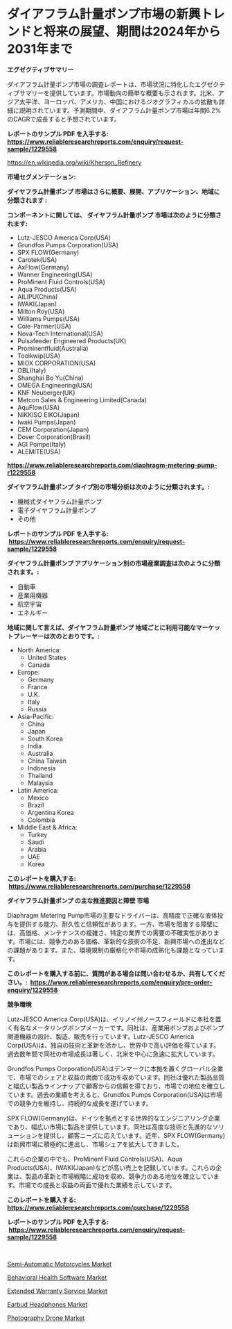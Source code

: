 <p><h1>ダイアフラム計量ポンプ市場の新興トレンドと将来の展望、期間は2024年から2031年まで</h1></p><p><strong>エグゼクティブサマリー</strong></p>
<p><p>ダイアフラム計量ポンプ市場の調査レポートは、市場状況に特化したエグゼクティブサマリーを提供しています。市場動向の簡単な概要も示されます。北米、アジア太平洋、ヨーロッパ、アメリカ、中国におけるジオグラフィカルの拡散も詳細に説明されています。予測期間中、ダイアフラム計量ポンプ市場は年間6.2%のCAGRで成長すると予想されています。</p></p>
<p><strong>レポートのサンプル PDF を入手する: <a href="https://www.reliableresearchreports.com/enquiry/request-sample/1229558">https://www.reliableresearchreports.com/enquiry/request-sample/1229558</a></strong></p>
<p><a href="https://en.wikipedia.org/wiki/Kherson_Refinery">https://en.wikipedia.org/wiki/Kherson_Refinery</a></p>
<p><strong>市場セグメンテーション:</strong></p>
<p><strong> ダイヤフラム計量ポンプ 市場はさらに概要、展開、アプリケーション、地域に分類されます :</strong></p>
<p><strong>コンポーネントに関しては、 ダイヤフラム計量ポンプ 市場は次のように分類されます: &nbsp;</strong></p>
<p><ul><li>Lutz-JESCO America Corp(USA)</li><li>Grundfos Pumps Corporation(USA)</li><li>SPX FLOW(Germany)</li><li>Carotek(USA)</li><li>AxFlow(Germany)</li><li>Wanner Engineering(USA)</li><li>ProMinent Fluid Controls(USA)</li><li>Aqua Products(USA)</li><li>AILIPU(China)</li><li>IWAKI(Japan)</li><li>Milton Roy(USA)</li><li>Williams Pumps(USA)</li><li>Cole-Parmer(USA)</li><li>Nova-Tech International(USA)</li><li>Pulsafeeder Engineered Products(UK)</li><li>Prominentfluid(Australia)</li><li>Toolkwip(USA)</li><li>MIOX CORPORATION(USA)</li><li>OBL(Italy)</li><li>Shanghai Bo Yu(China)</li><li>OMEGA Engineering(USA)</li><li>KNF Neuberger(UK)</li><li>Metcon Sales & Engineering Limited(Canada)</li><li>AquFlow(USA)</li><li>NIKKISO EIKO(Japan)</li><li>Iwaki Pumps(Japan)</li><li>CEM Corporation(Japan)</li><li>Dover Corporation(Brasil)</li><li>AGI Pompe(Italy)</li><li>ALEMITE(USA)</li></ul></p>
<p><strong><a href="https://www.reliableresearchreports.com/diaphragm-metering-pump-r1229558">https://www.reliableresearchreports.com/diaphragm-metering-pump-r1229558</a></strong></p>
<p><strong> ダイヤフラム計量ポンプ タイプ別の市場分析は次のように分類されます。:</strong></p>
<p><ul><li>機械式ダイヤフラム計量ポンプ</li><li>電子ダイヤフラム計量ポンプ</li><li>その他</li></ul></p>
<p><strong>レポートのサンプル PDF を入手する: &nbsp;<a href="https://www.reliableresearchreports.com/enquiry/request-sample/1229558">https://www.reliableresearchreports.com/enquiry/request-sample/1229558</a></strong></p>
<p><strong> ダイヤフラム計量ポンプ アプリケーション別の市場産業調査は次のように分類されます。:</strong></p>
<p><ul><li>自動車</li><li>産業用機器</li><li>航空宇宙</li><li>エネルギー</li></ul></p>
<p><strong>地域に関して言えば、ダイヤフラム計量ポンプ 地域ごとに利用可能なマーケットプレーヤーは次のとおりです。:</strong></p>
<p><ul>
    <li>
        North America:
        <ul>
            <li>United States</li>
            <li>Canada</li>
        </ul>
    </li>
    <li>
        Europe:
        <ul>
            <li>Germany</li>
            <li>France</li>
            <li>U.K.</li>
            <li>Italy</li>
            <li>Russia</li>
        </ul>
    </li>
    <li>
        Asia-Pacific:
        <ul>
            <li>China</li>
            <li>Japan</li>
            <li>South Korea</li>
            <li>India</li>
            <li>Australia</li>
            <li>China Taiwan</li>
            <li>Indonesia</li>
            <li>Thailand</li>
            <li>Malaysia</li>
        </ul>
    </li>
    <li>
        Latin America:
        <ul>
            <li>Mexico</li>
            <li>Brazil</li>
            <li>Argentina Korea</li>
            <li>Colombia</li>
        </ul>
    </li>
    <li>
        Middle East & Africa:
        <ul>
            <li>Turkey</li>
            <li>Saudi</li>
            <li>Arabia</li>
            <li>UAE</li>
            <li>Korea</li>
        </ul>
    </li>
    </ul></p>
<p><strong>このレポートを購入する: &nbsp;<a href="https://www.reliableresearchreports.com/purchase/1229558">https://www.reliableresearchreports.com/purchase/1229558</a></strong></p>
<p><strong>ダイヤフラム計量ポンプ の主な推進要因と障壁 市場</strong></p>
<p><p>Diaphragm Metering Pump市場の主要なドライバーは、高精度で正確な液体投与を提供する能力、耐久性と信頼性があります。一方、市場を阻害する障壁には、高価格、メンテナンスの複雑さ、特定の業界での需要の不確実性があります。市場には、競争力のある価格、革新的な技術の不足、新興市場への進出などの課題があります。また、環境規制の厳格化や市場の成熟化も課題となっています。</p></p>
<p><strong>このレポートを購入する前に、質問がある場合は問い合わせるか、共有してください。:&nbsp; <a href="https://www.reliableresearchreports.com/enquiry/pre-order-enquiry/1229558">https://www.reliableresearchreports.com/enquiry/pre-order-enquiry/1229558</a></strong></p>
<p><strong>競争環境</strong></p>
<p><p>Lutz-JESCO America Corp(USA)は、イリノイ州ノースフィールドに本社を置く有名なメータリングポンプメーカーです。同社は、産業用ポンプおよびポンプ関連機器の設計、製造、販売を行っています。Lutz-JESCO America Corp(USA)は、独自の技術と革新を活かし、世界中で高い評価を得ています。過去数年間で同社の市場成長は著しく、北米を中心に急速に拡大しています。</p><p>Grundfos Pumps Corporation(USA)はデンマークに本拠を置くグローバル企業で、市場でのシェアと収益の両面で成功を収めています。同社は優れた製品品質と幅広い製品ラインナップで顧客からの信頼を得ており、市場での地位を確立しています。過去の業績を考えると、Grundfos Pumps Corporation(USA)は市場での競争力を維持し、持続的な成長を遂げています。</p><p>SPX FLOW(Germany)は、ドイツを拠点とする世界的なエンジニアリング企業であり、幅広い市場に製品を提供しています。同社は高度な技術と先進的なソリューションを提供し、顧客ニーズに応えています。近年、SPX FLOW(Germany)は新興市場に積極的に進出し、市場シェアを拡大してきました。</p><p>これらの企業の中でも、ProMinent Fluid Controls(USA)、Aqua Products(USA)、IWAKI(Japan)などが高い売上を記録しています。これらの企業は、製品の革新と市場戦略に成功を収め、競争力のある地位を確立しています。市場での成長と収益の両面で優れた業績を示しています。</p></p>
<p><strong>このレポートを購入する: &nbsp; <a href="https://www.reliableresearchreports.com/purchase/1229558">https://www.reliableresearchreports.com/purchase/1229558</a></strong></p>
<p><strong>レポートのサンプル PDF を入手する: &nbsp;<a href="https://www.reliableresearchreports.com/enquiry/request-sample/1229558">https://www.reliableresearchreports.com/enquiry/request-sample/1229558</a></strong><strong></strong></p>
<p>&nbsp;</p>
<p><p><a href="https://issuu.com/reportprime-2/docs/semi-automatic-motorcycles-market-size-2030.pptx">Semi-Automatic Motorcycles Market</a></p><p><a href="https://github.com/dmmanir420/Market-Research-Report-List-1/blob/main/behavioral-health-software-market.md">Behavioral Health Software Market</a></p><p><a href="https://github.com/pennyaldbrittonh658/Market-Research-Report-List-1/blob/main/extended-warranty-service-market.md">Extended Warranty Service Market</a></p><p><a href="https://medium.com/@charityrice1939/earbud-headphones-market-investigation-industry-evolution-and-forecast-till-2031-d18b839b405c">Earbud Headphones Market</a></p><p><a href="https://medium.com/@charityrice1939/global-photography-drone-market-focus-on-product-type-orbit-search-grid-overview-shots-follow-fb97715984e6">Photography Drone Market</a></p></p>